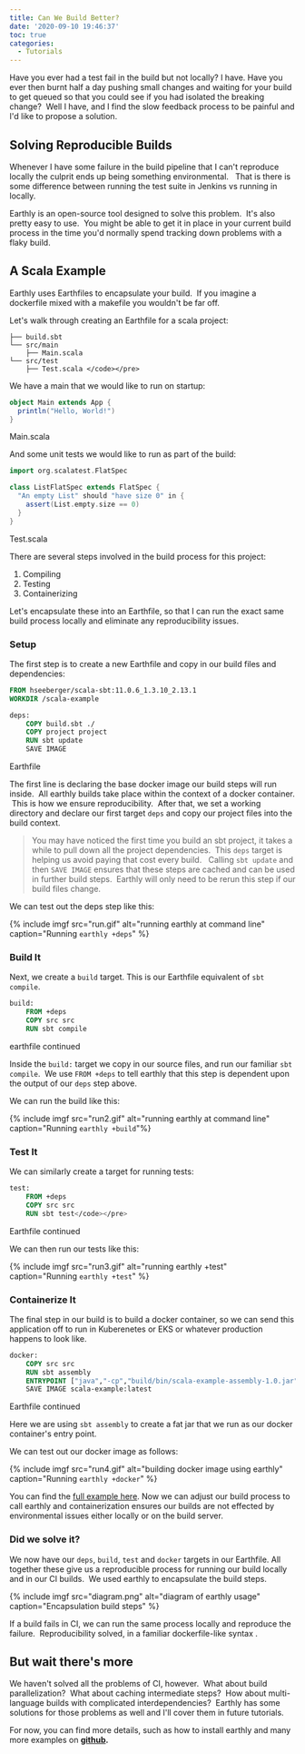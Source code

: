 ```yaml
---
title: Can We Build Better?
date: '2020-09-10 19:46:37'
toc: true
categories:
  - Tutorials
---
```


Have you ever had a test fail in the build but not locally? I have. Have you ever then burnt half a day pushing small changes and waiting for your build to get queued so that you could see if you had isolated the breaking change? &nbsp;Well I have, and I find the slow feedback process to be painful and I'd like to propose a solution.

## Solving Reproducible Builds

Whenever I have some failure in the build pipeline that I can't reproduce locally the culprit ends up being something environmental. &nbsp; That is there is some difference between running the test suite in Jenkins vs running in locally.

Earthly is an open-source tool designed to solve this problem. &nbsp;It's also pretty easy to use. &nbsp;You might be able to get it in place in your current build process in the time you'd normally spend tracking down problems with a flaky build.

## A Scala Example

Earthly uses Earthfiles to encapsulate your build. &nbsp;If you imagine a dockerfile mixed with a makefile you wouldn't be far off. &nbsp;

Let's walk through creating an Earthfile for a scala project:


```
├── build.sbt 
└── src/main
    ├── Main.scala
└── src/test
    ├── Test.scala </code></pre>
```

We have a main that we would like to run on startup:

``` scala
object Main extends App {
  println("Hello, World!")
}
```
<figcaption>Main.scala</figcaption>


And some unit tests we would like to run as part of the build:

``` scala
import org.scalatest.FlatSpec

class ListFlatSpec extends FlatSpec {
  "An empty List" should "have size 0" in {
    assert(List.empty.size == 0)
  }
}
```
<figcaption>Test.scala</figcaption>

There are several steps involved in the build process for this project:

1. Compiling
1. Testing
1. Containerizing

Let's encapsulate these into an Earthfile, so that I can run the exact same build process locally and eliminate any reproducibility issues.

### Setup

The first step is to create a new Earthfile and copy in our build files and dependencies: &nbsp;

``` dockerfile
FROM hseeberger/scala-sbt:11.0.6_1.3.10_2.13.1
WORKDIR /scala-example

deps:
    COPY build.sbt ./
    COPY project project
    RUN sbt update
    SAVE IMAGE
```
<figcaption>Earthfile</figcaption>

The first line is declaring the base docker image our build steps will run inside. &nbsp;All earthly builds take place within the context of a docker container. &nbsp;This is how we ensure reproducibility. &nbsp;After that, we set a working directory and declare our first target `deps` and copy our project files into the build context.

> You may have noticed the first time you build an sbt project, it takes a while to pull down all the project dependencies. &nbsp;This `deps` target is helping us avoid paying that cost every build. &nbsp; Calling `sbt update` and then `SAVE IMAGE` ensures that these steps are cached and can be used in further build steps. &nbsp;Earthly will only need to be rerun this step if our build files change.

We can test out the deps step like this:

{% include imgf src="run.gif" alt="running earthly at command line" caption="Running `earthly +deps`" %}

### Build It

Next, we create a `build` target. This is our Earthfile equivalent of `sbt compile`.

``` dockerfile
build:
    FROM +deps
    COPY src src
    RUN sbt compile
```    
<figcaption>earthfile continued</figcaption>

Inside the `build:` target we copy in our source files, and run our familiar `sbt compile`. &nbsp;We use `FROM +deps` to tell earthly that this step is dependent upon the output of our `deps` step above.

We can run the build like this:

{% include imgf src="run2.gif" alt="running earthly at command line" caption="Running `earthly +build`"%}

### Test It

We can similarly create a target for running tests:

``` dockerfile
test:
    FROM +deps
    COPY src src
    RUN sbt test</code></pre>
```
<figcaption>Earthfile continued</figcaption>

We can then run our tests like this:

{% include imgf src="run3.gif" alt="running earthly +test" caption="Running `earthly +test`" %}

### Containerize It

The final step in our build is to build a docker container, so we can send this application off to run in Kuberenetes or EKS or whatever production happens to look like.

``` dockerfile
docker:
	COPY src src
	RUN sbt assembly
	ENTRYPOINT ["java","-cp","build/bin/scala-example-assembly-1.0.jar","Main"]
 	SAVE IMAGE scala-example:latest
```
<figcaption>Earthfile continued</figcaption>

Here we are using `sbt assembly` to create a fat jar that we run as our docker container's entry point.

We can test out our docker image as follows:

{% include imgf src="run4.gif" alt="building docker image using earthly" caption="Running `earthly +docker`" %}

You can find the [full example here](https://github.com/earthly/earthly-example-scala/blob/simple/simple/earthfile). Now we can adjust our build process to call earthly and containerization ensures our builds are not effected by environmental issues either locally or on the build server. &nbsp;

### Did we solve it?

We now have our `deps`, `build`, `test` and `docker` targets in our Earthfile. All together these give us a reproducible process for running our build locally and in our CI builds. &nbsp;We used earthly to encapsulate the build steps.

{% include imgf src="diagram.png" alt="diagram of earthly usage" caption="Encapsulation build steps" %}

If a build fails in CI, we can run the same process locally and reproduce the failure. &nbsp;Reproducibility solved, in a familiar dockerfile-like syntax .

## But wait there's more 

We haven't solved all the problems of CI, however. &nbsp;What about build parallelization? &nbsp;What about caching intermediate steps? &nbsp;How about multi-language builds with complicated interdependencies? &nbsp;Earthly has some solutions for those problems as well and I'll cover them in future tutorials. &nbsp;

For now, you can find more details, such as how to install earthly and many more examples on **[github](https://github.com/earthly/earthly/blob/master/README.md). &nbsp;**


